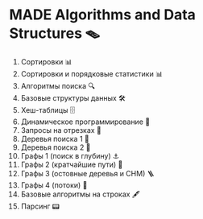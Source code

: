 # MADE Algorithms and Data Structures 🪤

1. Сортировки 📊
2. Сортировки и порядковые статистики 📊
3. Алгоритмы поиска 🔍
4. Базовые структуры данных 🛠
5. Хеш-таблицы 🗄
6. Динамическое программирование 🐜
7. Запросы на отрезках 📏
8. Деревья поиска 1 🌳
9. Деревья поиска 2 🌳
10. Графы 1 (поиск в глубину) ⚓️
11. Графы 2 (кратчайшие пути) 🧭
12. Графы 3 (остовные деревья и СНМ) 🪜
13. Графы 4 (потоки) 🌊
14. Базовые алгоритмы на строках 🖋
15. Парсинг 📟
